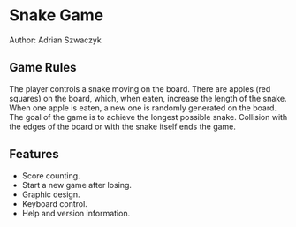 # Snake Game

Author: Adrian Szwaczyk

## Game Rules
The player controls a snake moving on the board. There are apples (red squares) on the board, which, when eaten, increase the length of the snake. When one apple is eaten, a new one is randomly generated on the board. The goal of the game is to achieve the longest possible snake. Collision with the edges of the board or with the snake itself ends the game.

## Features
- Score counting.
- Start a new game after losing.
- Graphic design.
- Keyboard control.
- Help and version information.
